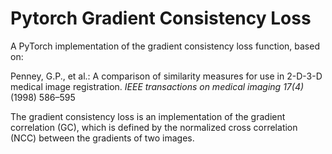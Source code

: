 # Pytorch Gradient Consistency Loss
A PyTorch implementation of the gradient consistency loss function, based on:

Penney, G.P., et al.: A comparison of similarity measures for use in 2-D-3-D medical image registration. _IEEE transactions on medical imaging 17(4)_ (1998) 586–595 

The gradient consistency loss is an implementation of the gradient correlation (GC), which is defined by the normalized cross correlation (NCC) between the gradients of two images. 


